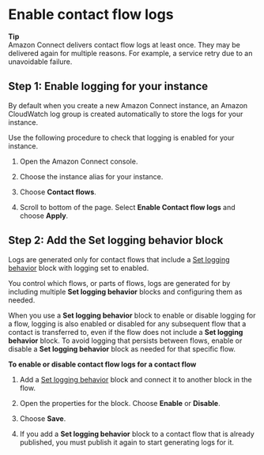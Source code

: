 # Enable contact flow logs<a name="contact-flow-logs"></a>

**Tip**  
Amazon Connect delivers contact flow logs at least once\. They may be delivered again for multiple reasons\. For example, a service retry due to an unavoidable failure\.

## Step 1: Enable logging for your instance<a name="enable-contact-flow-logs"></a>

By default when you create a new Amazon Connect instance, an Amazon CloudWatch log group is created automatically to store the logs for your instance\. 

Use the following procedure to check that logging is enabled for your instance\.

1. Open the Amazon Connect console\.

1. Choose the instance alias for your instance\.

1. Choose **Contact flows**\.

1. Scroll to bottom of the page\. Select **Enable Contact flow logs** and choose **Apply**\.

## Step 2: Add the Set logging behavior block<a name="use-set-logging-behavior-block"></a>

Logs are generated only for contact flows that include a [Set logging behavior](set-logging-behavior.md) block with logging set to enabled\. 

You control which flows, or parts of flows, logs are generated for by including multiple **Set logging behavior** blocks and configuring them as needed\.

When you use a **Set logging behavior** block to enable or disable logging for a flow, logging is also enabled or disabled for any subsequent flow that a contact is transferred to, even if the flow does not include a **Set logging behavior** block\. To avoid logging that persists between flows, enable or disable a **Set logging behavior** block as needed for that specific flow\.

**To enable or disable contact flow logs for a contact flow**

1. Add a [Set logging behavior](set-logging-behavior.md) block and connect it to another block in the flow\.

1. Open the properties for the block\. Choose **Enable** or **Disable**\.

1. Choose **Save**\.

1. If you add a **Set logging behavior** block to a contact flow that is already published, you must publish it again to start generating logs for it\.